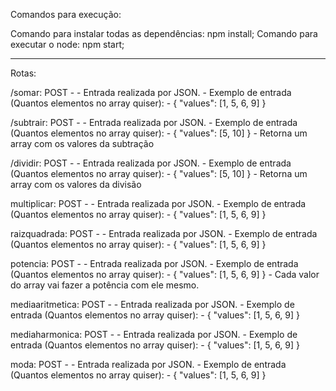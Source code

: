 Comandos para execução:

Comando para instalar todas as dependências: npm install;
Comando para executar o node: npm start;

---------------------------------------------------------

Rotas:

/somar: POST - 
    - Entrada realizada por JSON.
    - Exemplo de entrada (Quantos elementos no array quiser): 
      - {
          "values": [1, 5, 6, 9]
        }

/subtrair: POST - 
    - Entrada realizada por JSON.
    - Exemplo de entrada (Quantos elementos no array quiser): 
      - {
          "values": [5, 10]
        }
    - Retorna um array com os valores da subtração

/dividir: POST -
    - Entrada realizada por JSON.
    - Exemplo de entrada (Quantos elementos no array quiser): 
      - {
          "values": [5, 10]
        }
    - Retorna um array com os valores da divisão

multiplicar: POST - 
    - Entrada realizada por JSON.
    - Exemplo de entrada (Quantos elementos no array quiser): 
      - {
          "values": [1, 5, 6, 9]
        }

raizquadrada: POST - 
    - Entrada realizada por JSON.
    - Exemplo de entrada (Quantos elementos no array quiser): 
      - {
          "values": [1, 5, 6, 9]
        }

potencia: POST - 
    - Entrada realizada por JSON.
    - Exemplo de entrada (Quantos elementos no array quiser): 
      - {
          "values": [1, 5, 6, 9]
        }
    - Cada valor do array vai fazer a potência com ele mesmo.

mediaaritmetica: POST - 
    - Entrada realizada por JSON.
    - Exemplo de entrada (Quantos elementos no array quiser): 
      - {
          "values": [1, 5, 6, 9]
        }

mediaharmonica: POST - 
    - Entrada realizada por JSON.
    - Exemplo de entrada (Quantos elementos no array quiser): 
      - {
          "values": [1, 5, 6, 9]
        }

moda: POST - 
    - Entrada realizada por JSON.
    - Exemplo de entrada (Quantos elementos no array quiser): 
      - {
          "values": [1, 5, 6, 9]
        }